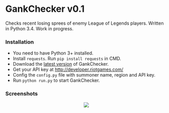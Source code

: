 # GankChecker v0.1
Checks recent losing sprees of enemy League of Legends players. Written in Python 3.4. Work in progress.

### Installation
 - You need to have Python 3+ installed. 
 - Install `requests`. Run `pip install requests` in CMD.
 - Download the <a href="https://github.com/TerryDEV/GankChecker/releases">latest version</a> of GankChecker.
 - Get your API key at http://developer.riotgames.com/
 - Config the `config.py` file with summoner name, region and API key.
 - Run `python run.py` to start GankChecker.
 
### Screenshots
<p align="center"><img src="http://i.imgur.com/hFhwUio.png?1"></p>
